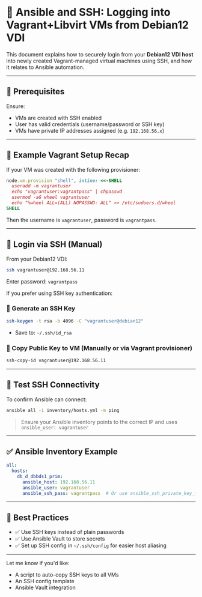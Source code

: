 # 🔐 Ansible and SSH: Logging into Vagrant+Libvirt VMs from Debian12 VDI

This document explains how to securely login from your **Debian12 VDI host** into newly created Vagrant-managed virtual machines using SSH, and how it relates to Ansible automation.

---

## 🧩 Prerequisites

Ensure:

* VMs are created with SSH enabled
* User has valid credentials (username/password or SSH key)
* VMs have private IP addresses assigned (e.g. `192.168.56.x`)

---

## 📂 Example Vagrant Setup Recap

If your VM was created with the following provisioner:

```ruby
node.vm.provision "shell", inline: <<-SHELL
  useradd -m vagrantuser
  echo "vagrantuser:vagrantpass" | chpasswd
  usermod -aG wheel vagrantuser
  echo "%wheel ALL=(ALL) NOPASSWD: ALL" >> /etc/sudoers.d/wheel
SHELL
```

Then the username is `vagrantuser`, password is `vagrantpass`.

---

## 🔐 Login via SSH (Manual)

From your Debian12 VDI:

```bash
ssh vagrantuser@192.168.56.11
```

Enter password: `vagrantpass`

If you prefer using SSH key authentication:

### 🔑 Generate an SSH Key

```bash
ssh-keygen -t rsa -b 4096 -C "vagrantuser@debian12"
```

* Save to: `~/.ssh/id_rsa`

### 🚀 Copy Public Key to VM (Manually or via Vagrant provisioner)

```bash
ssh-copy-id vagrantuser@192.168.56.11
```

---

## 🧪 Test SSH Connectivity

To confirm Ansible can connect:

```bash
ansible all -i inventory/hosts.yml -m ping
```

> Ensure your Ansible inventory points to the correct IP and uses `ansible_user: vagrantuser`

---

## ✅ Ansible Inventory Example

```yaml
all:
  hosts:
    db_d_dbbds1_prim:
      ansible_host: 192.168.56.11
      ansible_user: vagrantuser
      ansible_ssh_pass: vagrantpass  # Or use ansible_ssh_private_key_file
```

---

## 🎯 Best Practices

* ✅ Use SSH keys instead of plain passwords
* ✅ Use Ansible Vault to store secrets
* ✅ Set up SSH config in `~/.ssh/config` for easier host aliasing

---

Let me know if you'd like:

* A script to auto-copy SSH keys to all VMs
* An SSH config template
* Ansible Vault integration

